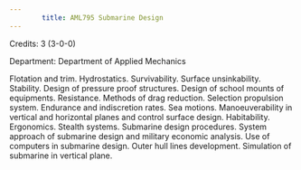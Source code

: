 ```yaml
---
        title: AML795 Submarine Design
---
```

Credits: 3 (3-0-0)

Department: Department of Applied Mechanics

Flotation and trim. Hydrostatics. Survivability. Surface unsinkability. Stability. Design of pressure proof structures. Design of school mounts of equipments. Resistance. Methods of drag reduction. Selection propulsion system. Endurance and indiscretion rates. Sea motions. Manoeuverability in vertical and horizontal planes and control surface design. Habitability. Ergonomics. Stealth systems. Submarine design procedures. System approach of submarine design and military economic analysis. Use of computers in submarine design. Outer hull lines development. Simulation of submarine in vertical plane.